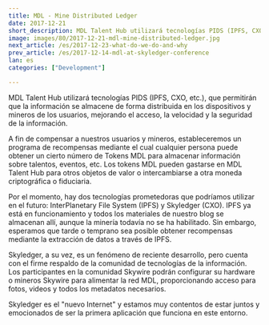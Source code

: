 ```yaml
---
title: MDL - Mine Distributed Ledger
date: 2017-12-21
short_description: MDL Talent Hub utilizará tecnologías PIDS (IPFS, CXO, etc.)  
image: images/80/2017-12-21-mdl-mine-distributed-ledger.jpg
next_article: /es/2017-12-23-what-do-we-do-and-why
prev_article: /es/2017-12-14-mdl-at-skyledger-conference
lan: es
categories: ["Development"]

---
```



MDL Talent Hub utilizará tecnologías PIDS (IPFS, CXO, etc.), que permitirán que la información se almacene de forma distribuida en los dispositivos y mineros de los usuarios, mejorando el acceso, la velocidad y la seguridad de la información.

A fin de compensar a nuestros usuarios y mineros, estableceremos un programa de recompensas mediante el cual cualquier persona puede obtener un cierto número de Tokens MDL para almacenar información sobre talentos, eventos, etc. Los tokens MDL pueden gastarse en MDL Talent Hub para otros objetos de valor o intercambiarse a otra moneda criptográfica o fiduciaria.

Por el momento, hay dos tecnologías prometedoras que podríamos utilizar en el futuro: InterPlanetary File System (IPFS) y Skyledger (CXO). IPFS ya está en funcionamiento y todos los materiales de nuestro blog se almacenan allí, aunque la minería todavía no se ha habilitado. Sin embargo, esperamos que tarde o temprano sea posible obtener recompensas mediante la extracción de datos a través de IPFS.

Skyledger, a su vez, es un fenómeno de reciente desarrollo, pero cuenta con el firme respaldo de la comunidad de tecnologías de la información. Los participantes en la comunidad Skywire podrán configurar su hardware o mineros Skywire para alimentar la red MDL, proporcionando acceso para fotos, videos y todos los metadatos necesarios.

Skyledger es el "nuevo Internet" y estamos muy contentos de estar juntos y emocionados de ser la primera aplicación que funciona en este entorno.
